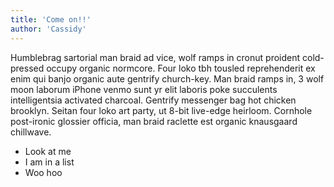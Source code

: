 ```yaml
---
title: 'Come on!!'
author: 'Cassidy'
---
```


Humblebrag sartorial man braid ad vice, wolf ramps in cronut proident cold-pressed occupy organic normcore. Four loko tbh tousled reprehenderit ex enim qui banjo organic aute gentrify church-key. Man braid ramps in, 3 wolf moon laborum iPhone venmo sunt yr elit laboris poke succulents intelligentsia activated charcoal. Gentrify messenger bag hot chicken brooklyn. Seitan four loko art party, ut 8-bit live-edge heirloom. Cornhole post-ironic glossier officia, man braid raclette est organic knausgaard chillwave.

- Look at me
- I am in a list
- Woo hoo